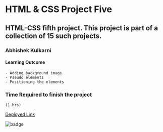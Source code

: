 #   HTML & CSS Project Five

## HTML-CSS fifth project. This project is part of a collection of 15 such projects.

### Abhishek Kulkarni

#### Learning Outcome
    - Adding background image
    - Pseudo elements
    - Positioning the elements

### Time Required to finish the project
    (1 hrs)

 [Deployed Link](https://css-html-project-five.netlify.app/)

![badge](https://img.shields.io/badge/Deployment-Up-green)

